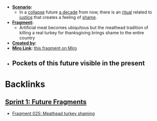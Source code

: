 - **[Scenario](<Scenario.md>):** 
    - In a [collapse](<collapse.md>) future [a decade](<a decade.md>) from now, there is an [ritual](<ritual.md>) related to [justice](<justice.md>) that creates a feeling of [shame](<shame.md>).
- **[Fragment](<Fragment.md>):** 
    - Artificial meat becomes ubiquitous but the meathead tradition of killing a real turkey for thanksgiving brings shame to the entire country
- **[Created by](<Created by.md>):** 
- **[Miro Link](<Miro Link.md>):** [this fragment on Miro](https://miro.com/app/board/o9J_kpEmVVk=/?moveToWidget=3074457348886676835&cot=11)
- **Pockets of this future visible in the present**
    - 

# Backlinks
## [Sprint 1: Future Fragments](<Sprint 1: Future Fragments.md>)
- [Fragment 025: Meathead turkey shaming](<Fragment 025: Meathead turkey shaming.md>)

